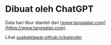 # Dibuat oleh ChatGPT

Data hari libur diambil dari [www.tanggalan.com](https://www.tanggalan.com).

Lihat [supkelelawar.github.io/kalender](Kalender)